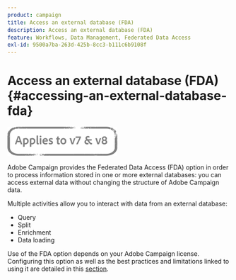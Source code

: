```yaml
---
product: campaign
title: Access an external database (FDA)
description: Access an external database (FDA)
feature: Workflows, Data Management, Federated Data Access
exl-id: 9500a7ba-263d-425b-8cc3-b111c6b9108f
---
```

# Access an external database (FDA){#accessing-an-external-database-fda}

![](../../assets/common.svg)

Adobe Campaign provides the Federated Data Access (FDA) option in order to process information stored in one or more external databases: you can access external data without changing the structure of Adobe Campaign data.

Multiple activities allow you to interact with data from an external database:

* Query
* Split
* Enrichment
* Data loading

Use of the FDA option depends on your Adobe Campaign license. Configuring this option as well as the best practices and limitations linked to using it are detailed in this [section](../../installation/using/about-fda.md).
